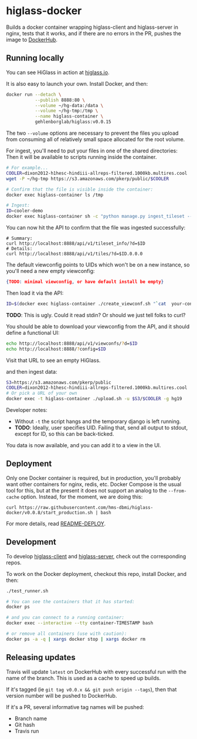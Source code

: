 # higlass-docker

Builds a docker container wrapping higlass-client and higlass-server in nginx,
tests that it works, and if there are no errors in the PR, pushes the image to 
[DockerHub](https://hub.docker.com/r/gehlenborglab/higlass/).

## Running locally

You can see HiGlass in action at [higlass.io](http://higlass.io/).

It is also easy to launch your own. Install Docker, and then:
```bash
docker run --detach \
           --publish 8888:80 \
           --volume ~/hg-data:/data \
           --volume ~/hg-tmp:/tmp \
           --name higlass-container \
           gehlenborglab/higlass:v0.0.15
```
The two `--volume` options are necessary to prevent the files you upload from consuming
all of relatively small space allocated for the root volume.

For ingest, you'll need to put your files in one of the shared directories: Then it will
be available to scripts running inside the container.
```bash
# For example...
COOLER=dixon2012-h1hesc-hindiii-allreps-filtered.1000kb.multires.cool 
wget -P ~/hg-tmp https://s3.amazonaws.com/pkerp/public/$COOLER

# Confirm that the file is visible inside the container:
docker exec higlass-container ls /tmp

# Ingest:
ID=cooler-demo
docker exec higlass-container sh -c "python manage.py ingest_tileset --filename /tmp/$COOLER --filetype cooler --datatype matrix --uid $ID"
```

You can now hit the API to confirm that the file was ingested successfully:
```
# Summary:
curl http://localhost:8888/api/v1/tileset_info/?d=$ID
# Details:
curl http://localhost:8888/api/v1/tiles/?d=$ID.0.0.0
```

The default viewconfig points to UIDs which won't be on a new instance,
so you'll need a new empty viewconfig:
```json
{TODO: minimal viewconfig, or have default install be empty}
```

Then load it via the API:
```bash
ID=$(docker exec higlass-container ./create_viewconf.sh "`cat  your-config.json`")
```
**TODO**: This is ugly. Could it read stdin? Or should we just tell folks to curl?

You should be able to download your viewconfig from the API,
and it should define a functional UI:
```bash
echo http://localhost:8888/api/v1/viewconfs/?d=$ID
echo http://localhost:8888/?config=$ID
```

Visit that URL to see an empty HiGlass.

and then ingest data:
```bash
S3=https://s3.amazonaws.com/pkerp/public
COOLER=dixon2012-h1hesc-hindiii-allreps-filtered.1000kb.multires.cool
# Or pick a URL of your own
docker exec -t higlass-container ./upload.sh -u $S3/$COOLER -g hg19
```
Developer notes: 
- Without `-t` the script hangs and the temporary django is left running.
- **TODO**: Ideally, user specifies UID. Failing that, send all output to stdout,
except for ID, so this can be back-ticked.

You data is now available, and you can add it to a view in the UI.


## Deployment

Only one Docker container is required, but in production, you'll probably
want other containers for nginx, redis, etc. Docker Compose is the usual tool
for this, but at the present it does not support an analog to the `--from-cache`
option. Instead, for the moment, we are doing this:
```
curl https://raw.githubusercontent.com/hms-dbmi/higlass-docker/v0.0.8/start_production.sh | bash
```

For more details, read [README-DEPLOY](README-DEPLOY.md).


## Development

To develop [higlass-client](https://github.com/hms-dbmi/higlass) and
[higlass-server](https://github.com/hms-dbmi/higlass-server),
check out the corresponding repos. 

To work on the Docker deployment, checkout this repo, install Docker, and then:

```bash
./test_runner.sh

# You can see the containers that it has started:
docker ps

# and you can connect to a running container:
docker exec --interactive --tty container-TIMESTAMP bash

# or remove all containers (use with caution):
docker ps -a -q | xargs docker stop | xargs docker rm
```


## Releasing updates

Travis will update `latest` on DockerHub with every successful run
with the name of the branch. This is used as a cache to speed up builds.

If it's tagged (ie `git tag v0.0.x && git push origin --tags`),
then that version number will be pushed to DockerHub.

If it's a PR, several informative tag names will be pushed:
- Branch name
- Git hash
- Travis run
